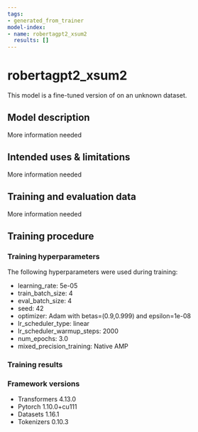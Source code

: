 ```yaml
---
tags:
- generated_from_trainer
model-index:
- name: robertagpt2_xsum2
  results: []
---
```


<!-- This model card has been generated automatically according to the information the Trainer had access to. You
should probably proofread and complete it, then remove this comment. -->

# robertagpt2_xsum2

This model is a fine-tuned version of [](https://huggingface.co/) on an unknown dataset.

## Model description

More information needed

## Intended uses & limitations

More information needed

## Training and evaluation data

More information needed

## Training procedure

### Training hyperparameters

The following hyperparameters were used during training:
- learning_rate: 5e-05
- train_batch_size: 4
- eval_batch_size: 4
- seed: 42
- optimizer: Adam with betas=(0.9,0.999) and epsilon=1e-08
- lr_scheduler_type: linear
- lr_scheduler_warmup_steps: 2000
- num_epochs: 3.0
- mixed_precision_training: Native AMP

### Training results



### Framework versions

- Transformers 4.13.0
- Pytorch 1.10.0+cu111
- Datasets 1.16.1
- Tokenizers 0.10.3
